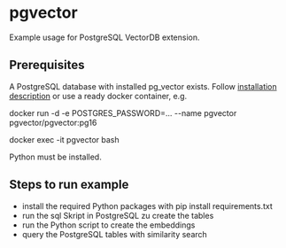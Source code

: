 # pgvector
Example usage for PostgreSQL VectorDB extension.

## Prerequisites 
A PostgreSQL database with installed pg_vector exists. Follow [installation description](https://github.com/pgvector/pgvector) or use a ready docker container, e.g.

docker run -d -e POSTGRES_PASSWORD=... --name pgvector pgvector/pgvector:pg16

docker exec -it pgvector bash

Python must be installed.

## Steps to run example
- install the required Python packages with pip install requirements.txt
- run the sql Skript in PostgreSQL zu create the tables
- run the Python script to create the embeddings
- query the PostgreSQL tables with similarity search

